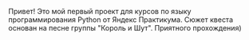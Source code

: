 Привет! Это мой первый проект для курсов по языку программирования Python от Яндекс Практикума.
Сюжет квеста основан на песне группы "Король и Шут". 
Приятного прохождения)
